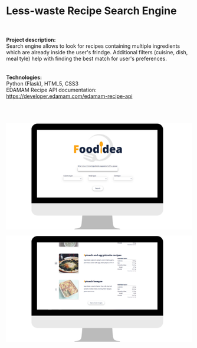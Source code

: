 # Less-waste Recipe Search Engine
 <br /> <br />
<b>**Project description:** </b>
<br />
Search engine allows to look for recipes containing multiple ingredients which are already inside the user's frindge. Additional filters (cuisine, dish, meal tyle) help with finding the best match for user's preferences.
<br /> <br /> <br />
<b>**Technologies:** </b> <br />
Python (Flask), HTML5, CSS3 <br />
EDAMAM Recipe API documentation: https://developer.edamam.com/edamam-recipe-api <br /> <br /> <br /> <br />


![Main page image](static/images/main.png?raw=true "Main")



![Main page image](static/images/results.png?raw=true "Main")
